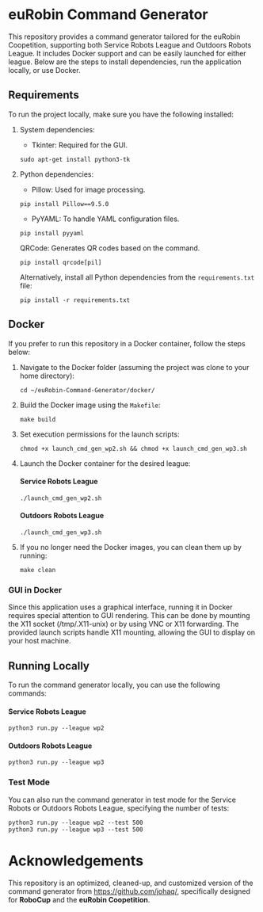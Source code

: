 # euRobin Command Generator

This repository provides a command generator tailored for the euRobin Coopetition, supporting both Service Robots League and Outdoors Robots League. It includes Docker support and can be easily launched for either league. Below are the steps to install dependencies, run the application locally, or use Docker.



## Requirements
To run the project locally, make sure you have the following installed:

1. System dependencies:

    - Tkinter: Required for the GUI.
    ```
    sudo apt-get install python3-tk
    ```

2. Python dependencies: 
    - Pillow: Used for image processing.
    ```
    pip install Pillow==9.5.0
    ```

    - PyYAML: To handle YAML configuration files.
    ```
    pip install pyyaml
    ```

    QRCode: Generates QR codes based on the command.
    ```
    pip install qrcode[pil]
    ```

    Alternatively, install all Python dependencies from the ```requirements.txt``` file:
    ```
    pip install -r requirements.txt
    ```

## Docker
If you prefer to run this repository in a Docker container, follow the steps below:

1. Navigate to the Docker folder (assuming the project was clone to your home directory):
    ```
    cd ~/euRobin-Command-Generator/docker/
    ```

2. Build the Docker image using the ```Makefile```:
    ```
    make build
    ```

3. Set execution permissions for the launch scripts:
    ```
    chmod +x launch_cmd_gen_wp2.sh && chmod +x launch_cmd_gen_wp3.sh
    ```

4. Launch the Docker container for the desired league:
    #### Service Robots League
    ```
    ./launch_cmd_gen_wp2.sh
    ```

    #### Outdoors Robots League
    ```
    ./launch_cmd_gen_wp3.sh
    ```

5. If you no longer need the Docker images, you can clean them up by running:
    ```
    make clean
    ```

### GUI in Docker
Since this application uses a graphical interface, running it in Docker requires special attention to GUI rendering. This can be done by mounting the X11 socket (/tmp/.X11-unix) or by using VNC or X11 forwarding. The provided launch scripts handle X11 mounting, allowing the GUI to display on your host machine.






## Running Locally

To run the command generator locally, you can use the following commands:

#### Service Robots League
```
python3 run.py --league wp2
```

#### Outdoors Robots League
```
python3 run.py --league wp3
```

### Test Mode

You can also run the command generator in test mode for the Service Robots or Outdoors Robots League, specifying the number of tests:

```
python3 run.py --league wp2 --test 500
python3 run.py --league wp3 --test 500
```





# Acknowledgements

This repository is an optimized, cleaned-up, and customized version of the command generator from https://github.com/johaq/, specifically designed for **RoboCup** and the **euRobin Coopetition**.

